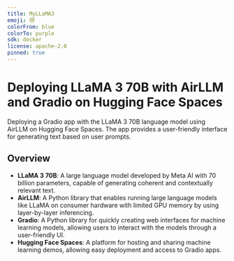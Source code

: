 ```yaml
---
title: MyLLaMA3
emoji: 😻
colorFrom: blue
colorTo: purple
sdk: docker
license: apache-2.0
pinned: true
---
```

# Deploying LLaMA 3 70B with AirLLM and Gradio on Hugging Face Spaces

Deploying a Gradio app with the LLaMA 3 70B language model using AirLLM on Hugging Face Spaces. The app provides a user-friendly interface for generating text based on user prompts.

## Overview

- **LLaMA 3 70B**: A large language model developed by Meta AI with 70 billion parameters, capable of generating coherent and contextually relevant text.
- **AirLLM**: A Python library that enables running large language models like LLaMA on consumer hardware with limited GPU memory by using layer-by-layer inferencing.
- **Gradio**: A Python library for quickly creating web interfaces for machine learning models, allowing users to interact with the models through a user-friendly UI.
- **Hugging Face Spaces**: A platform for hosting and sharing machine learning demos, allowing easy deployment and access to Gradio apps.


